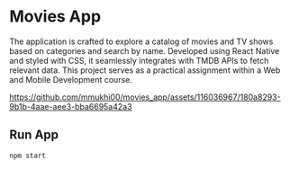 # Movies App
The application is crafted to explore a catalog of movies and TV shows based on categories and search by name. 
Developed using React Native and styled with CSS, it seamlessly integrates with TMDB APIs to fetch relevant data. This project serves as a practical assignment within a Web and Mobile Development course.

https://github.com/mmukhi00/movies_app/assets/116036967/180a8293-9b1b-4aae-aee3-bba6695a42a3


## Run App
`npm start`
